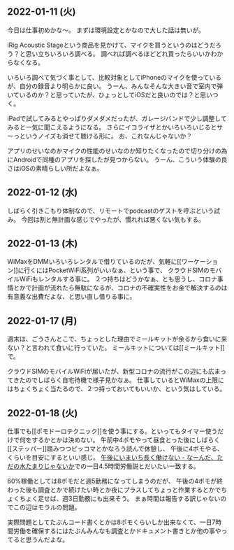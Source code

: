 ## 2022-01-11 (火)

今日は仕事初めかな〜。
まずは環境設定とかなので大した話は無いが。

iRig Acoustic Stageという商品を見かけて、マイクを買うというのはどうだろう？と思い立ちいろいろ調べる。
調べれば調べるほどどれ買ったらいいかわからなくなる。

いろいろ調べて気づく事として、比較対象としてiPhoneのマイクを使っているが、自分の録音より明らかに良い。
うーん、みんなそんな大きい音で室内で弾いているのか？と思っていたが、ひょっとしてiOSだと良いのでは？と思いつく。

iPadで試してみるとやっぱりダメダメだったが、ガレージバンドで少し調整してみると一気に聞こえるようになる。
さらにイコライザとかいろいろいじるとサーっというノイズも消せて聴ける形に。
お、これなんじゃないか？

アプリのせいなのかマイクの性能のせいなのか知りたくなったので切り分けの為にAndroidで同種のアプリを探したが見つからない。
うーん、こういう体験の良さはiOSの素晴らしい所だよなぁ。

## 2022-01-12 (水)

しばらく引きこもり体制なので、リモートでpodcastのゲストを呼ぶという試み。
今回は割と無計画な感じでやったが、慣れれば悪くない気もする。

## 2022-01-13 (木)

WiMaxをDMMいろいろレンタルで借りているのだが、気軽に[[ワーケーション]]に行くにはPocketWiFi系列がいいなぁ、という事で、
クラウドSIMのモバイルWiFiもレンタルする事に。
２つ持ちはどうかなぁ、とも思うし、コロナ事情とかで計画が流れたら無駄になるが、コロナの不確実性をお金で解決するのは有意義な出費だよな、と思い直し借りる事に。

## 2022-01-17 (月)

週末は、ごうさんとこで、ちょっとした理由でミールキットが余るから食いに来ない？と言われて食いに行っていた。
ミールキットについては[[ミールキット]]で。

クラウドSIMのモバイルWiFiが届いたが、新型コロナの流行がこの辺にも広まってきたのでしばらく自宅待機で様子見かなぁ。
仕事しているとWiMaxの上限にはちょくちょく当たるので、２つ持っておいてもいいか、という気はしている。

## 2022-01-18 (火)

仕事でも[[ポモドーロテクニック]]を使う事にする。といってもタイマー使うだけで何をするかとかは決めない。
午前中4ポモやって昼食とった後にしばらく[[ステッパー]]踏みつつピッコマとかなろう読んで休憩し、
午後に4ポモやる、くらいを目安にするといい感じ。
[午後にいまいち長く働けない - なーんだ、ただの水たまりじゃないか](https://karino2.github.io/2022/01/13/afternoon_work.html)での一日4.5時間労働説とだいたい一致する。

60%稼働としては8ポモだと週5勤務になってしまうのだが、
午後の4ポモが終わった後も調査とかで続けたい時とか夜にプラスしてちょっと作業するとかでちょくちょく足せば、週3日勤務にも出来そう。
まぁ時間は報告する訳じゃないのでこの辺はモラルの問題。

実際問題としてたぶんコード書くとかは8ポモくらいしか出来なくて、一日7時間労働を確保するにはたぶんみんなも調査とかドキュメント書きとか他の事やってると思うんだよな。
